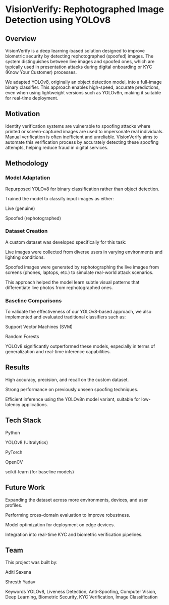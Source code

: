 # VisionVerify: Rephotographed Image Detection using YOLOv8
## Overview
VisionVerify is a deep learning-based solution designed to improve biometric security by detecting rephotographed (spoofed) images. The system distinguishes between live images and spoofed ones, which are typically used in presentation attacks during digital onboarding or KYC (Know Your Customer) processes.

We adapted YOLOv8, originally an object detection model, into a full-image binary classifier. This approach enables high-speed, accurate predictions, even when using lightweight versions such as YOLOv8n, making it suitable for real-time deployment.

## Motivation
Identity verification systems are vulnerable to spoofing attacks where printed or screen-captured images are used to impersonate real individuals. Manual verification is often inefficient and unreliable. VisionVerify aims to automate this verification process by accurately detecting these spoofing attempts, helping reduce fraud in digital services.

## Methodology
### Model Adaptation
Repurposed YOLOv8 for binary classification rather than object detection.

Trained the model to classify input images as either:

Live (genuine)

Spoofed (rephotographed)

### Dataset Creation
A custom dataset was developed specifically for this task:

Live images were collected from diverse users in varying environments and lighting conditions.

Spoofed images were generated by rephotographing the live images from screens (phones, laptops, etc.) to simulate real-world attack scenarios.

This approach helped the model learn subtle visual patterns that differentiate live photos from rephotographed ones.

### Baseline Comparisons
To validate the effectiveness of our YOLOv8-based approach, we also implemented and evaluated traditional classifiers such as:

Support Vector Machines (SVM)

Random Forests

YOLOv8 significantly outperformed these models, especially in terms of generalization and real-time inference capabilities.

## Results
High accuracy, precision, and recall on the custom dataset.

Strong performance on previously unseen spoofing techniques.

Efficient inference using the YOLOv8n model variant, suitable for low-latency applications.

## Tech Stack
Python

YOLOv8 (Ultralytics)

PyTorch

OpenCV

scikit-learn (for baseline models)

## Future Work
Expanding the dataset across more environments, devices, and user profiles.

Performing cross-domain evaluation to improve robustness.

Model optimization for deployment on edge devices.

Integration into real-time KYC and biometric verification pipelines.

## Team
This project was built by:

Aditi Saxena

Shresth Yadav

Keywords
YOLOv8, Liveness Detection, Anti-Spoofing, Computer Vision, Deep Learning, Biometric Security, KYC Verification, Image Classification
